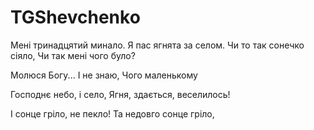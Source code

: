 # TGShevchenko

Мені тринадцятий минало.
Я пас ягнята за селом.
Чи то так сонечко сіяло,
Чи так мені чого було?

Молюся Богу... І не знаю,
Чого маленькому

Господнє небо, і село,
Ягня, здається, веселилось!

І сонце гріло, не пекло!
Та недовго сонце гріло,